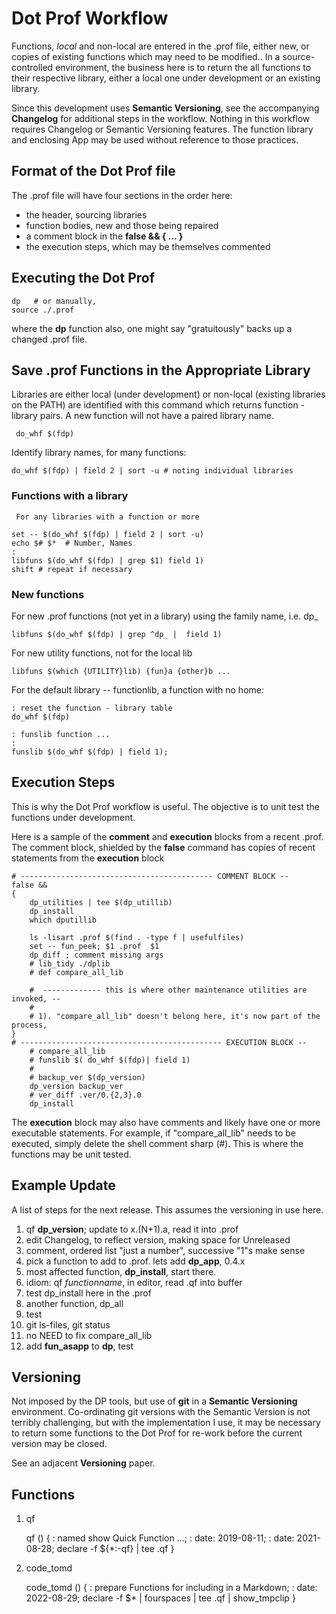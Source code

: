 
Dot Prof Workflow
=================

Functions, *local* and non-local are entered in the .prof file, either
new, or copies of existing functions which may need to be modified..
In a source-controlled environment, the business here is to return
the all functions to their respective library, either a local one
under development or an existing library. 

Since this development uses **Semantic Versioning**, see the
accompanying **Changelog** for additional steps in the
workflow. Nothing in this workflow requires Changelog or Semantic
Versioning features. The function library and enclosing App may be
used without reference to those practices.

Format of the Dot Prof file
---------------------------

The .prof file will have four sections in the order here:

- the header, sourcing libraries
- function bodies, new and those being repaired
- a comment block in the **false && { ... }** 
- the execution steps, which may be themselves commented 

Executing the Dot Prof
----------------------

	dp   # or manually,
	source ./.prof
	
where the **dp** function also, one might say "gratuitously" backs up a
changed .prof file.

Save .prof Functions in the Appropriate Library
-----------------------------------------------

Libraries are either local (under development) or non-local (existing
libraries on the PATH) are identified with this command which returns
function - library pairs.  A new function will not have a paired
library name.

     do_whf $(fdp)
	
Identify library names, for many functions:

    do_whf $(fdp) | field 2 | sort -u # noting individual libraries

### Functions with a library

	 For any libraries with a function or more

    set -- $(do_whf $(fdp) | field 2 | sort -u)
	echo $# $*  # Number, Names
	: 
	libfuns $(do_whf $(fdp) | grep $1) field 1)
	shift # repeat if necessary

###	New functions

For new .prof functions (not yet in a library) using the family name, i.e. dp_

	libfuns $(do_whf $(fdp) | grep ^dp_ |  field 1)
	
For new utility functions, not for the local lib

    libfuns $(which {UTILITY}lib) {fun}a {other}b ...
	
For the default library -- functionlib, a function with no home:

    : reset the function - library table
    do_whf $(fdp)

	: funslib function ...
	:
	funslib $(do_whf $(fdp) | field 1);	
	
Execution Steps
---------------

This is why the Dot Prof workflow is useful.   The objective is to
unit test the functions under development.   

Here is a sample of the **comment** and **execution** blocks from
a recent .prof.   The comment block, shielded by the **false** command
has copies of recent statements from the **execution** block

    # ------------------------------------------- COMMENT BLOCK	--
    false &&
    {
        dp_utilities | tee $(dp_utillib)
        dp_install
        which dputillib

        ls -lisart .prof $(find . -type f | usefulfiles)
        set -- fun_peek; $1 .prof  $1
        dp_diff ; comment missing args
        # lib_tidy ./dplib
        # def compare_all_lib
    
        #  ------------- this is where other maintenance utilities are invoked,	--
        #
        # 1). "compare_all_lib" doesn't belong here, it's now part of the process,
    }
    # --------------------------------------------- EXECUTION BLOCK	--	
        # compare_all_lib
        # funslib $( do_whf $(fdp)| field 1)
        # 
        # backup_ver $(dp_version)
        dp_version backup_ver 
        # ver_diff .ver/0.{2,3}.0
        dp_install
		
The **execution** block may also have comments and likely have one or
more executable statements.  For example, if "compare_all_lib" needs to
be executed, simply delete the shell comment sharp (#).   This is where
the functions may be unit tested.

Example Update
--------------

A list of steps for the next release. This assumes the versioning in use here.

1. qf **dp_version**; update to x.\(N+1\).a, read it into .prof
1. edit Changelog, to reflect version, making space for Unreleased
1. comment, ordered list "just a number", successive "1"s make sense
1. pick a function to add to .prof.  lets add **dp_app**, 0.4.x
  1. most affected function, **dp_install**, start there.
  1. idiom:   qf *functionname*, in editor, read .qf into buffer
  1. test dp_install here in the .prof
1. another function, dp_all
1. test
1. git ls-files, git status
1. no NEED to fix compare_all_lib
1. add **fun_asapp** to **dp**, test



Versioning
----------

Not imposed by the DP tools, but use of **git** in a **Semantic Versioning**
environment.   Co-ordinating git versions with the Semantic Version is not
terribly challenging, but with the implementation I use, it may be necessary
to return some functions to the Dot Prof for re-work before the current 
version may be closed.

See an adjacent **Versioning** paper.

Functions
---------


1. qf

    qf () 
    { 
        : named show Quick Function ...;
        : date: 2019-08-11;
        : date: 2021-08-28;
        declare -f ${*:-qf} | tee .qf
    }

1. code\_tomd

    code\_tomd () 
    { 
        : prepare Functions for including in a Markdown;
        : date: 2022-08-29;
        declare -f $* | fourspaces | tee .qf | show_tmpclip
    }

